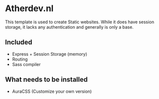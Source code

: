 # Atherdev.nl
This template is used to create Static websites. While it does have session storage, it lacks any authentication and generally is only a base.

## Included
- Express + Session Storage (memory)
- Routing
- Sass compiler

## What needs to be installed
- AuraCSS (Customize your own version)
